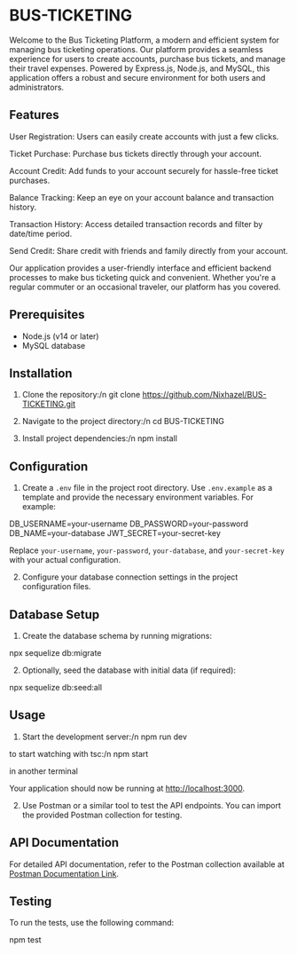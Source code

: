 # BUS-TICKETING

Welcome to the Bus Ticketing Platform, a modern and efficient system for managing bus ticketing operations. Our platform provides a seamless experience for users to create accounts, purchase bus tickets, and manage their travel expenses. Powered by Express.js, Node.js, and MySQL, this application offers a robust and secure environment for both users and administrators.

## Features

User Registration: Users can easily create accounts with just a few clicks.

Ticket Purchase: Purchase bus tickets directly through your account.

Account Credit: Add funds to your account securely for hassle-free ticket purchases.

Balance Tracking: Keep an eye on your account balance and transaction history.

Transaction History: Access detailed transaction records and filter by date/time period.

Send Credit: Share credit with friends and family directly from your account.

Our application provides a user-friendly interface and efficient backend processes to make bus ticketing quick and convenient. Whether you're a regular commuter or an occasional traveler, our platform has you covered.

## Prerequisites

- Node.js (v14 or later)
- MySQL database

## Installation

1. Clone the repository:/n git clone https://github.com/Nixhazel/BUS-TICKETING.git

2. Navigate to the project directory:/n cd BUS-TICKETING

3. Install project dependencies:/n npm install

## Configuration

1. Create a `.env` file in the project root directory. Use `.env.example` as a template and provide the necessary environment variables. For example:

DB_USERNAME=your-username
DB_PASSWORD=your-password
DB_NAME=your-database
JWT_SECRET=your-secret-key

Replace `your-username`, `your-password`, `your-database`, and `your-secret-key` with your actual configuration.

2. Configure your database connection settings in the project configuration files.

## Database Setup

1. Create the database schema by running migrations:

npx sequelize db:migrate

2. Optionally, seed the database with initial data (if required):

npx sequelize db:seed:all

## Usage

1. Start the development server:/n npm run dev

to start watching with tsc:/n npm start

in another terminal

Your application should now be running at [http://localhost:3000](http://localhost:3000).

2. Use Postman or a similar tool to test the API endpoints. You can import the provided Postman collection for testing.

## API Documentation

For detailed API documentation, refer to the Postman collection available at [Postman Documentation Link](https://documenter.getpostman.com/view/13123089/2s9YXh5hTN).

## Testing

To run the tests, use the following command:

npm test
